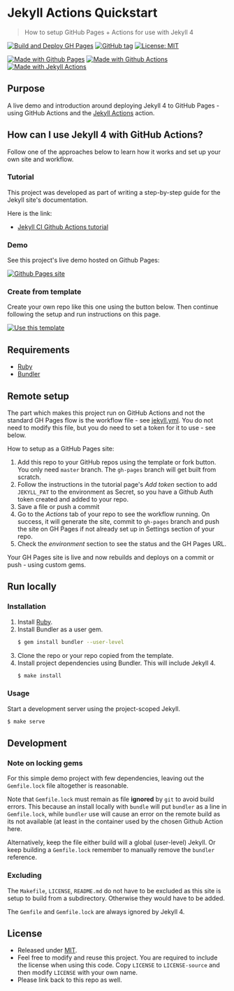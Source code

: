 # Jekyll Actions Quickstart
> How to setup GitHub Pages + Actions for use with Jekyll 4

[![Build and Deploy GH Pages](https://github.com/jp-rad/jekyll-actions-quickstart/workflows/Build%20and%20Deploy%20GH%20Pages/badge.svg)](https://github.com/jp-rad/jekyll-actions-quickstart/actions)
[![GitHub tag](https://img.shields.io/github/tag/jp-rad/jekyll-actions-quickstart)](https://github.com/jp-rad/jekyll-actions-quickstart/tags/)
[![License: MIT](https://img.shields.io/badge/License-MIT-blue)](#license)

[![Made with Github Pages](https://img.shields.io/badge/Made_with-GitHub_Pages-blue.svg)](https://pages.github.com/)
[![Made with Github Actions](https://img.shields.io/badge/Made_with-GitHub_Actions-blue.svg)](https://help.github.com/en/actions)
[![Made with Jekyll Actions](https://img.shields.io/badge/Jekyll_Actions-2.0.3_plantuml-blue.svg)](https://github.com/jp-rad/jekyll-action/tree/2.0.3-plantuml)


## Purpose

A live demo and introduction around deploying Jekyll 4 to GitHub Pages - using GitHub Actions and the [Jekyll Actions](https://github.com/jp-rad/jekyll-action/tree/2.0.3-plantuml) action.


## How can I use Jekyll 4 with GitHub Actions?

Follow one of the approaches below to learn how it works and set up your own site and workflow.

### Tutorial

This project was developed as part of writing a step-by-step guide for the Jekyll site's documentation. 

Here is the link:

- [Jekyll CI Github Actions tutorial](https://jekyllrb.com/docs/continuous-integration/github-actions/)

### Demo

See this project's live demo hosted on Github Pages:

[![Github Pages site](https://img.shields.io/badge/site-Github_Pages-blue?style=for-the-badge)](https://jp-rad.github.io/jekyll-actions-quickstart/)

### Create from template

Create your own repo like this one using the button below. Then continue following the setup and run instructions on this page.

[![Use this template](https://img.shields.io/badge/Use_this_template-2ea44f?style=for-the-badge)](https://github.com/jp-rad/jekyll-actions-quickstart/generate)


## Requirements

- [Ruby](https://www.ruby-lang.org/)
- [Bundler](https://bundler.io)


## Remote setup

The part which makes this project run on GitHub Actions and not the standard GH Pages flow is the workflow file - see [jekyll.yml](/.github/workflows/jekyll.yml). You do not need to modify this file, but you do need to set a token for it to use - see below.

How to setup as a GitHub Pages site:

1. Add this repo to your GitHub repos using the template or fork button. You only need `master` branch. The `gh-pages` branch will get built from scratch.
1. Follow the instructions in the tutorial page's _Add token_ section to add `JEKYLL_PAT` to the environment as Secret, so you have a Github Auth token created and added to your repo.
1. Save a file or push a commit
1. Go to the _Actions_ tab of your repo to see the workflow running. On success, it will generate the site, commit to `gh-pages` branch and push the site on GH Pages if not already set up in Settings section of your repo.
1. Check the _environment_ section to see the status and the GH Pages URL.

Your GH Pages site is live and now rebuilds and deploys on a commit or push - using custom gems.


## Run locally

### Installation

1. Install [Ruby](https://www.ruby-lang.org/en/documentation/installation/#package-management-systems).
2. Install Bundler as a user gem.
    ```sh
    $ gem install bundler --user-level
    ```
3. Clone the repo or your repo copied from the template.
4. Install project dependencies using Bundler. This will include Jekyll 4.
    ```sh
    $ make install
    ```

### Usage

Start a development server using the project-scoped Jekyll.

```sh
$ make serve
```


## Development

<!-- If you've forked this project or used the template so you can make a new site, you can delete this Development section. -->

### Note on locking gems

For this simple demo project with few dependencies, leaving out the `Gemfile.lock` file altogether is reasonable.

Note that `Gemfile.lock` must remain as file **ignored** by `git` to avoid build errors. This because an install locally with `bundle` will put `bundler` as a line in `Gemfile.lock`, while `bundler` use will cause an error on the remote build as its not available (at least in the container used by the chosen Github Action here.

Alternatively, keep the file either build will a global (user-level) Jekyll. Or keep building a `Gemfile.lock` remember to manually remove the `bundler` reference.

### Excluding

The `Makefile`, `LICENSE`, `README.md` do not have to be excluded as this site is setup to build from a subdirectory. Otherwise they would have to be added.

The `Gemfile` and `Gemfile.lock` are always ignored by Jekyll 4.


## License

- Released under [MIT](/LICENSE).
- Feel free to modify and reuse this project. You are required to include the license when using this code. Copy `LICENSE` to `LICENSE-source` and then modify `LICENSE` with your own name.
- Please link back to this repo as well.
